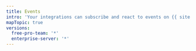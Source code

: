 ```yaml
---
title: Events
intro: 'Your integrations can subscribe and react to events on {{ site.data.variables.product.prodname_dotcom }}.'
mapTopic: true
versions:
  free-pro-team: '*'
  enterprise-server: '*'
---
```


